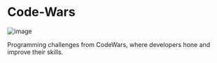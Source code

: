 # Code-Wars


![image](https://www.codewars.com/users/apatrickg/badges/large)

Programming challenges from CodeWars, where developers hone and improve their skills. 
